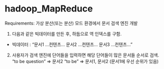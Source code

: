 # hadoop_MapReduce

Requirements:
가상 분산(또는 분산) 모드 환경에서 문서 검색 엔진 개발

1) 다음과 같은 빅데이터를 만든 후, 하둡으로 역 인덱스를 구함.
- 빅데이터 : “문서1 …컨텐츠… 문서2 …컨텐츠… 문서3 …컨텐츠…”

2) 사용자가 검색 엔진에 단어들을 입력하면 해당 단어들이 많은 문서들 순서로 검색.
“to be question” => 문서2
“to be” => 문서1, 문서2   (문서1에 우선 순위가 있음)


